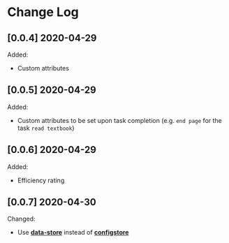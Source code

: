 # Change Log

## [0.0.4] 2020-04-29

Added:

- Custom attributes

## [0.0.5] 2020-04-29

Added:

- Custom attributes to be set upon task completion (e.g. `end page` for the task `read textbook`)

## [0.0.6] 2020-04-29

Added:

- Efficiency rating

## [0.0.7] 2020-04-30

Changed:

- Use [**data-store**](https://www.npmjs.com/package/data-store) instead of [**configstore**](https://github.com/yeoman/configstore)